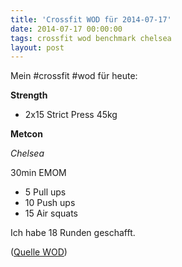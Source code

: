 ```yaml
---
title: 'Crossfit WOD für 2014-07-17'
date: 2014-07-17 00:00:00 
tags: crossfit wod benchmark chelsea
layout: post
---
```

Mein #crossfit #wod für heute:

**Strength**

* 2x15 Strict Press 45kg

**Metcon**

*Chelsea*

30min EMOM

* 5 Pull ups
* 10 Push ups
* 15 Air squats

Ich habe 18 Runden geschafft.

([Quelle WOD][0])

[0]: http://www.crossfithh.de/workouts--news/workout-thursday27

